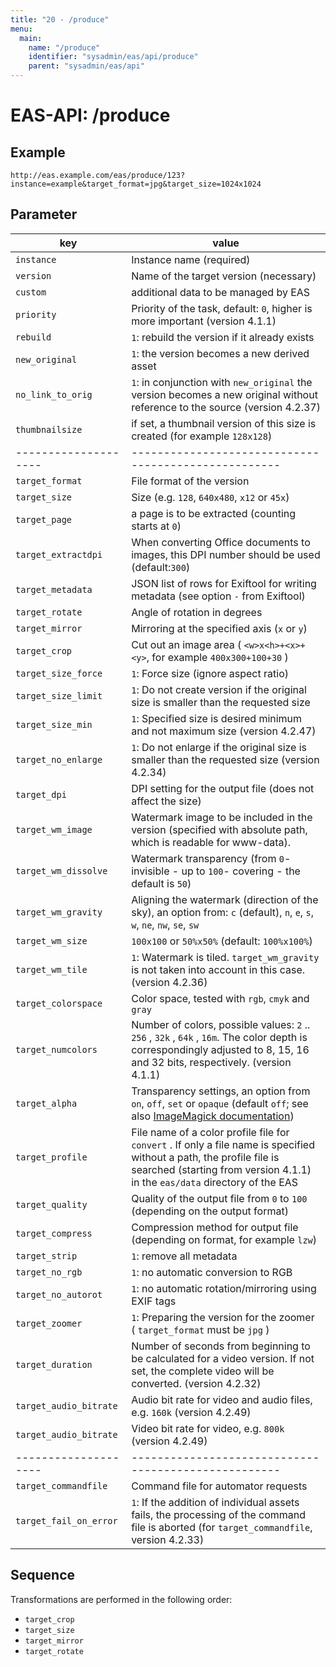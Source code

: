 ```yaml
---
title: "20 - /produce"
menu:
  main:
    name: "/produce"
    identifier: "sysadmin/eas/api/produce"
    parent: "sysadmin/eas/api"
---
```

#  EAS-API: /produce

##  Example

```url
http://eas.example.com/eas/produce/123?instance=example&target_format=jpg&target_size=1024x1024
```


##  Parameter


|key|value|
|---|---|
|`instance`| Instance name (required) |
|`version`| Name of the target version (necessary) |
|`custom`| additional data to be managed by EAS |
|`priority`| Priority of the task, default: `0`, higher is more important (version 4.1.1) |
|`rebuild`|`1`: rebuild the version if it already exists |
|`new_original`|`1`: the version becomes a new derived asset |
|`no_link_to_orig`|`1`: in conjunction with `new_original` the version becomes a new original without reference to the source (version 4.2.37) |
|`thumbnailsize`| if set, a thumbnail version of this size is created (for example `128x128`) |
| -------------------- | ---------------------------------------------------- |
|`target_format`| File format of the version |
|`target_size`| Size (e.g. `128`, `640x480`, `x12` or `45x`) |
|`target_page`| a page is to be extracted (counting starts at `0`) |
|`target_extractdpi`| When converting Office documents to images, this DPI number should be used (default:`300`) |
|`target_metadata`| JSON list of rows for Exiftool for writing metadata (see option `-` from Exiftool) |
|`target_rotate`| Angle of rotation in degrees |
|`target_mirror`| Mirroring at the specified axis (`x` or `y`) |
|`target_crop`| Cut out an image area ( `<w>x<h>+<x>+<y>`, for example `400x300+100+30` ) |
|`target_size_force`|`1`: Force size (ignore aspect ratio) |
|`target_size_limit`|`1`: Do not create version if the original size is smaller than the requested size |
|`target_size_min`|`1`: Specified size is desired minimum and not maximum size (version 4.2.47) |
|`target_no_enlarge`|`1`: Do not enlarge if the original size is smaller than the requested size (version 4.2.34) |
|`target_dpi`| DPI setting for the output file (does not affect the size) |
|`target_wm_image`| Watermark image to be included in the version (specified with absolute path, which is readable for www-data). |
|`target_wm_dissolve`| Watermark transparency (from `0`- invisible - up to `100`- covering - the default is `50`) |
|`target_wm_gravity`| Aligning the watermark (direction of the sky), an option from: `c` (default), `n`, `e`, `s`, `w`, `ne`, `nw`, `se`, `sw` |
|`target_wm_size`|`100x100` or `50%x50%` (default: `100%x100%`) |
|`target_wm_tile`|`1`: Watermark is tiled. `target_wm_gravity` is not taken into account in this case. (version 4.2.36) |
|`target_colorspace`| Color space, tested with `rgb`, `cmyk` and `gray`|
|`target_numcolors`| Number of colors, possible values: `2` .. `256` , `32k` , `64k` , `16m`. The color depth is correspondingly adjusted to 8, 15, 16 and 32 bits, respectively. (version 4.1.1) |
|`target_alpha`| Transparency settings, an option from `on`, `off`, `set` or `opaque` (default `off`; see also [ImageMagick documentation](http://www.imagemagick.org/script/command-line-options.php#alpha)) |
|`target_profile`| File name of a color profile file for `convert` . If only a file name is specified without a path, the profile file is searched (starting from version 4.1.1) in the `eas/data` directory of the EAS |
|`target_quality`| Quality of the output file from `0` to `100` (depending on the output format) |
|`target_compress`| Compression method for output file (depending on format, for example `lzw`) |
|`target_strip`|`1`: remove all metadata |
|`target_no_rgb`|`1`: no automatic conversion to RGB |
|`target_no_autorot`|`1`: no automatic rotation/mirroring using EXIF tags |
|`target_zoomer`|`1`: Preparing the version for the zoomer ( `target_format` must be `jpg` ) |
|`target_duration`| Number of seconds from beginning to be calculated for a video version. If not set, the complete video will be converted. (version 4.2.32) |
|`target_audio_bitrate`| Audio bit rate for video and audio files, e.g. `160k` (version 4.2.49) |
|`target_audio_bitrate`| Video bit rate for video, e.g. `800k` (version 4.2.49) |
| -------------------- | ---------------------------------------------------- |
|`target_commandfile`| Command file for automator requests |
|`target_fail_on_error`|`1`: If the addition of individual assets fails, the processing of the command file is aborted (for `target_commandfile`, version 4.2.33) |

##  Sequence

Transformations are performed in the following order:



* `target_crop`
* `target_size`
* `target_mirror`
* `target_rotate`
